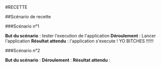 #RECETTE

##Scénario de recette

###Scénario n°1

**But du scénario** : tester l'execution de l'application
**Déroulement** : Lancer l'application
**Résultat attendu** : l'application s'execute ! YO BITCHES !!!!!!

###Scénario n°2

**But du scénario** : 
**Déroulement** :
**Résultat attendu** :
